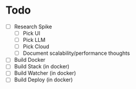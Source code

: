 Todo
====

- [ ] Research Spike
    - [ ] Pick UI
    - [ ] Pick LLM
    - [ ] Pick Cloud
    - [ ] Document scalability/performance thoughts
- [ ] Build Docker
- [ ] Build Stack (in docker)
- [ ] Build Watcher (in docker)
- [ ] Build Deploy (in docker)
